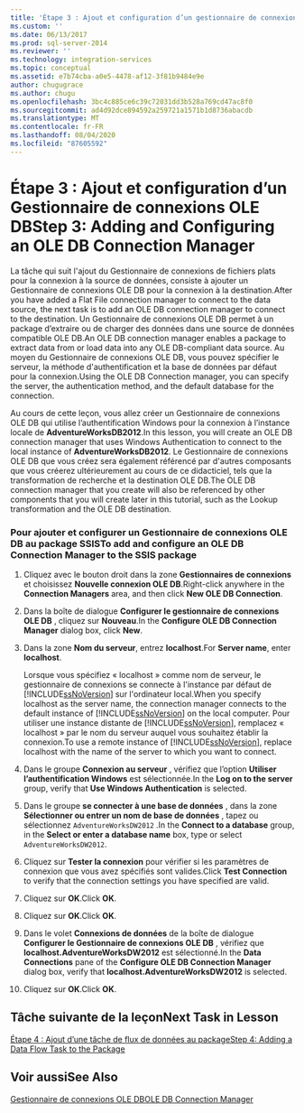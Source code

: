 ```yaml
---
title: 'Étape 3 : Ajout et configuration d’un gestionnaire de connexions OLE DB | Microsoft Docs'
ms.custom: ''
ms.date: 06/13/2017
ms.prod: sql-server-2014
ms.reviewer: ''
ms.technology: integration-services
ms.topic: conceptual
ms.assetid: e7b74cba-a0e5-4478-af12-3f81b9484e9e
author: chugugrace
ms.author: chugu
ms.openlocfilehash: 3bc4c885ce6c39c72031dd3b528a769cd47ac8f0
ms.sourcegitcommit: ad4d92dce894592a259721a1571b1d8736abacdb
ms.translationtype: MT
ms.contentlocale: fr-FR
ms.lasthandoff: 08/04/2020
ms.locfileid: "87605592"
---
```

# <a name="step-3-adding-and-configuring-an-ole-db-connection-manager"></a><span data-ttu-id="1e18c-102">Étape 3 : Ajout et configuration d’un Gestionnaire de connexions OLE DB</span><span class="sxs-lookup"><span data-stu-id="1e18c-102">Step 3: Adding and Configuring an OLE DB Connection Manager</span></span>
  <span data-ttu-id="1e18c-103">La tâche qui suit l'ajout du Gestionnaire de connexions de fichiers plats pour la connexion à la source de données, consiste à ajouter un Gestionnaire de connexions OLE DB pour la connexion à la destination.</span><span class="sxs-lookup"><span data-stu-id="1e18c-103">After you have added a Flat File connection manager to connect to the data source, the next task is to add an OLE DB connection manager to connect to the destination.</span></span> <span data-ttu-id="1e18c-104">Un Gestionnaire de connexions OLE DB permet à un package d’extraire ou de charger des données dans une source de données compatible OLE DB.</span><span class="sxs-lookup"><span data-stu-id="1e18c-104">An OLE DB connection manager enables a package to extract data from or load data into any OLE DB-compliant data source.</span></span> <span data-ttu-id="1e18c-105">Au moyen du Gestionnaire de connexions OLE DB, vous pouvez spécifier le serveur, la méthode d'authentification et la base de données par défaut pour la connexion.</span><span class="sxs-lookup"><span data-stu-id="1e18c-105">Using the OLE DB Connection manager, you can specify the server, the authentication method, and the default database for the connection.</span></span>  
  
 <span data-ttu-id="1e18c-106">Au cours de cette leçon, vous allez créer un Gestionnaire de connexions OLE DB qui utilise l’authentification Windows pour la connexion à l’instance locale de **AdventureWorksDB2012**.</span><span class="sxs-lookup"><span data-stu-id="1e18c-106">In this lesson, you will create an OLE DB connection manager that uses Windows Authentication to connect to the local instance of **AdventureWorksDB2012**.</span></span> <span data-ttu-id="1e18c-107">Le Gestionnaire de connexions OLE DB que vous créez sera également référencé par d'autres composants que vous créerez ultérieurement au cours de ce didacticiel, tels que la transformation de recherche et la destination OLE DB.</span><span class="sxs-lookup"><span data-stu-id="1e18c-107">The OLE DB connection manager that you create will also be referenced by other components that you will create later in this tutorial, such as the Lookup transformation and the OLE DB destination.</span></span>  
  
### <a name="to-add-and-configure-an-ole-db-connection-manager-to-the-ssis-package"></a><span data-ttu-id="1e18c-108">Pour ajouter et configurer un Gestionnaire de connexions OLE DB au package SSIS</span><span class="sxs-lookup"><span data-stu-id="1e18c-108">To add and configure an OLE DB Connection Manager to the SSIS package</span></span>  
  
1.  <span data-ttu-id="1e18c-109">Cliquez avec le bouton droit dans la zone **Gestionnaires de connexions** et choisissez **Nouvelle connexion OLE DB**.</span><span class="sxs-lookup"><span data-stu-id="1e18c-109">Right-click anywhere in the **Connection Managers** area, and then click **New OLE DB Connection**.</span></span>  
  
2.  <span data-ttu-id="1e18c-110">Dans la boîte de dialogue **Configurer le gestionnaire de connexions OLE DB** , cliquez sur **Nouveau**.</span><span class="sxs-lookup"><span data-stu-id="1e18c-110">In the **Configure OLE DB Connection Manager** dialog box, click **New**.</span></span>  
  
3.  <span data-ttu-id="1e18c-111">Dans la zone **Nom du serveur**, entrez **localhost**.</span><span class="sxs-lookup"><span data-stu-id="1e18c-111">For **Server name**, enter **localhost**.</span></span>  
  
     <span data-ttu-id="1e18c-112">Lorsque vous spécifiez « localhost » comme nom de serveur, le gestionnaire de connexions se connecte à l'instance par défaut de [!INCLUDE[ssNoVersion](../includes/ssnoversion-md.md)] sur l'ordinateur local.</span><span class="sxs-lookup"><span data-stu-id="1e18c-112">When you specify localhost as the server name, the connection manager connects to the default instance of [!INCLUDE[ssNoVersion](../includes/ssnoversion-md.md)] on the local computer.</span></span> <span data-ttu-id="1e18c-113">Pour utiliser une instance distante de [!INCLUDE[ssNoVersion](../includes/ssnoversion-md.md)], remplacez « localhost » par le nom du serveur auquel vous souhaitez établir la connexion.</span><span class="sxs-lookup"><span data-stu-id="1e18c-113">To use a remote instance of [!INCLUDE[ssNoVersion](../includes/ssnoversion-md.md)], replace localhost with the name of the server to which you want to connect.</span></span>  
  
4.  <span data-ttu-id="1e18c-114">Dans le groupe **Connexion au serveur** , vérifiez que l’option **Utiliser l’authentification Windows** est sélectionnée.</span><span class="sxs-lookup"><span data-stu-id="1e18c-114">In the **Log on to the server** group, verify that **Use Windows Authentication** is selected.</span></span>  
  
5.  <span data-ttu-id="1e18c-115">Dans le groupe **se connecter à une base de données** , dans la zone **Sélectionner ou entrer un nom de base de données** , tapez ou sélectionnez `AdventureWorksDW2012` .</span><span class="sxs-lookup"><span data-stu-id="1e18c-115">In the **Connect to a database** group, in the **Select or enter a database name** box, type or select `AdventureWorksDW2012`.</span></span>  
  
6.  <span data-ttu-id="1e18c-116">Cliquez sur **Tester la connexion** pour vérifier si les paramètres de connexion que vous avez spécifiés sont valides.</span><span class="sxs-lookup"><span data-stu-id="1e18c-116">Click **Test Connection** to verify that the connection settings you have specified are valid.</span></span>  
  
7.  <span data-ttu-id="1e18c-117">Cliquez sur **OK**.</span><span class="sxs-lookup"><span data-stu-id="1e18c-117">Click **OK**.</span></span>  
  
8.  <span data-ttu-id="1e18c-118">Cliquez sur **OK**.</span><span class="sxs-lookup"><span data-stu-id="1e18c-118">Click **OK**.</span></span>  
  
9. <span data-ttu-id="1e18c-119">Dans le volet **Connexions de données** de la boîte de dialogue **Configurer le Gestionnaire de connexions OLE DB** , vérifiez que **localhost.AdventureWorksDW2012** est sélectionné.</span><span class="sxs-lookup"><span data-stu-id="1e18c-119">In the **Data Connections** pane of the **Configure OLE DB Connection Manager** dialog box, verify that **localhost.AdventureWorksDW2012** is selected.</span></span>  
  
10. <span data-ttu-id="1e18c-120">Cliquez sur **OK**.</span><span class="sxs-lookup"><span data-stu-id="1e18c-120">Click **OK**.</span></span>  
  
## <a name="next-task-in-lesson"></a><span data-ttu-id="1e18c-121">Tâche suivante de la leçon</span><span class="sxs-lookup"><span data-stu-id="1e18c-121">Next Task in Lesson</span></span>  
 [<span data-ttu-id="1e18c-122">Étape 4 : Ajout d’une tâche de flux de données au package</span><span class="sxs-lookup"><span data-stu-id="1e18c-122">Step 4: Adding a Data Flow Task to the Package</span></span>](lesson-1-4-adding-a-data-flow-task-to-the-package.md)  
  
## <a name="see-also"></a><span data-ttu-id="1e18c-123">Voir aussi</span><span class="sxs-lookup"><span data-stu-id="1e18c-123">See Also</span></span>  
 [<span data-ttu-id="1e18c-124">Gestionnaire de connexions OLE DB</span><span class="sxs-lookup"><span data-stu-id="1e18c-124">OLE DB Connection Manager</span></span>](connection-manager/ole-db-connection-manager.md)  
  
  

